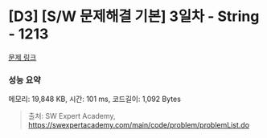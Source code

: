 # [D3] [S/W 문제해결 기본] 3일차 - String - 1213 

[문제 링크](https://swexpertacademy.com/main/code/problem/problemDetail.do?contestProbId=AV14P0c6AAUCFAYi) 

### 성능 요약

메모리: 19,848 KB, 시간: 101 ms, 코드길이: 1,092 Bytes



> 출처: SW Expert Academy, https://swexpertacademy.com/main/code/problem/problemList.do